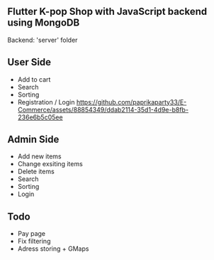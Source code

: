 ## Flutter K-pop Shop with JavaScript backend using MongoDB

Backend: 'server' folder

## User Side
- Add to cart
- Search
- Sorting
- Registration / Login
https://github.com/paprikaparty33/E-Commerce/assets/88854349/ddab2114-35d1-4d9e-b8fb-236e6b5c05ee

## Admin Side
- Add new items
- Change exsiting items
- Delete items
- Search
- Sorting
- Login

## Todo
- Pay page
- Fix filtering
- Adress storing + GMaps
